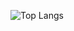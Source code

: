 ![Top Langs](https://github-readme-stats.vercel.app/api/top-langs/?username=laraflopes&layout=compact)

